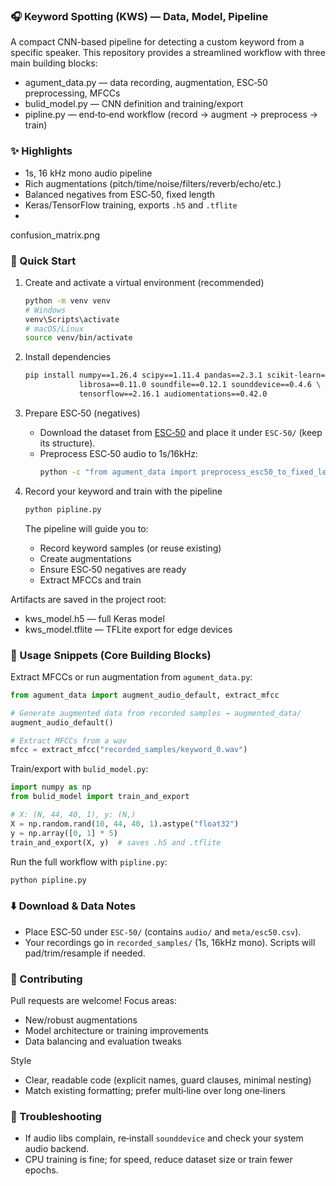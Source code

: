### 🎧 Keyword Spotting (KWS) — Data, Model, Pipeline

A compact CNN-based pipeline for detecting a custom keyword from a specific speaker.
This repository provides a streamlined workflow with three main building blocks:

- agument_data.py — data recording, augmentation, ESC‑50 preprocessing, MFCCs
- bulid_model.py — CNN definition and training/export
- pipline.py — end‑to‑end workflow (record → augment → preprocess → train)

### ✨ Highlights
- 1s, 16 kHz mono audio pipeline
- Rich augmentations (pitch/time/noise/filters/reverb/echo/etc.)
- Balanced negatives from ESC‑50, fixed length
- Keras/TensorFlow training, exports `.h5` and `.tflite`
- 
confusion_matrix.png

### 🚀 Quick Start
1) Create and activate a virtual environment (recommended)
   ```bash
   python -m venv venv
   # Windows
   venv\Scripts\activate
   # macOS/Linux
   source venv/bin/activate
   ```

2) Install dependencies
   ```bash
   pip install numpy==1.26.4 scipy==1.11.4 pandas==2.3.1 scikit-learn==1.4.2 \
               librosa==0.11.0 soundfile==0.12.1 sounddevice==0.4.6 \
               tensorflow==2.16.1 audiomentations==0.42.0
   ```

3) Prepare ESC‑50 (negatives)
   - Download the dataset from [ESC‑50](https://github.com/karoldvl/ESC-50) and place it under `ESC-50/` (keep its structure).
   - Preprocess ESC‑50 audio to 1s/16kHz:
     ```bash
     python -c "from agument_data import preprocess_esc50_to_fixed_length; preprocess_esc50_to_fixed_length()"
     ```

4) Record your keyword and train with the pipeline
   ```bash
   python pipline.py
   ```
   The pipeline will guide you to:
   - Record keyword samples (or reuse existing)
   - Create augmentations
   - Ensure ESC‑50 negatives are ready
   - Extract MFCCs and train

Artifacts are saved in the project root:
- kws_model.h5 — full Keras model
- kws_model.tflite — TFLite export for edge devices

### 🎨 Usage Snippets (Core Building Blocks)

Extract MFCCs or run augmentation from `agument_data.py`:
```python
from agument_data import augment_audio_default, extract_mfcc

# Generate augmented data from recorded samples → augmented_data/
augment_audio_default()

# Extract MFCCs from a wav
mfcc = extract_mfcc("recorded_samples/keyword_0.wav")
```

Train/export with `bulid_model.py`:
```python
import numpy as np
from bulid_model import train_and_export

# X: (N, 44, 40, 1), y: (N,)
X = np.random.rand(10, 44, 40, 1).astype("float32")
y = np.array([0, 1] * 5)
train_and_export(X, y)  # saves .h5 and .tflite
```

Run the full workflow with `pipline.py`:
```bash
python pipline.py
```

### ⬇️ Download & Data Notes
- Place ESC‑50 under `ESC-50/` (contains `audio/` and `meta/esc50.csv`).
- Your recordings go in `recorded_samples/` (1s, 16kHz mono). Scripts will pad/trim/resample if needed.

### 🤝 Contributing
Pull requests are welcome! Focus areas:
- New/robust augmentations
- Model architecture or training improvements
- Data balancing and evaluation tweaks

Style
- Clear, readable code (explicit names, guard clauses, minimal nesting)
- Match existing formatting; prefer multi‑line over long one‑liners

### 🧩 Troubleshooting
- If audio libs complain, re‑install `sounddevice` and check your system audio backend.
- CPU training is fine; for speed, reduce dataset size or train fewer epochs.



